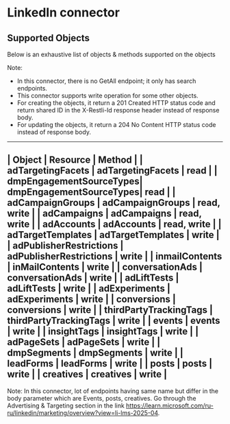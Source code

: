 # LinkedIn connector


## Supported Objects 
Below is an exhaustive list of objects & methods supported on the objects

Note: 
- In this connector, there is no GetAll endpoint; it only has search endpoints.
- This connector supports write operation for some other objects. 
- For creating the objects, it return a 201 Created HTTP status code and return shared ID in the X-Restli-Id response header instead of response body.
- For updating the objects, it return a 204 No Content HTTP status code instead of response body.

---------------------------------------------------------------------
| Object                  | Resource                | Method        |
| adTargetingFacets       | adTargetingFacets       | read          |
| dmpEngagementSourceTypes| dmpEngagementSourceTypes| read          |
| adCampaignGroups        | adCampaignGroups        | read, write   |
| adCampaigns             | adCampaigns             | read, write   |
| adAccounts              | adAccounts              | read, write   |
| adTargetTemplates       | adTargetTemplates       | write         |
| adPublisherRestrictions | adPublisherRestrictions | write         |
| inmailContents          | inMailContents          | write         |
| conversationAds         | conversationAds         | write         |
| adLiftTests             | adLiftTests             | write         |
| adExperiments           | adExperiments           | write         |
| conversions             | conversions             | write         |
| thirdPartyTrackingTags  | thirdPartyTrackingTags  | write         |
| events                  | events                  | write         |
| insightTags             | insightTags             | write         |
| adPageSets              | adPageSets              | write         |
| dmpSegments             | dmpSegments             | write         |
| leadForms               | leadForms               | write         |
| posts                   | posts                   | write         |
| creatives               | creatives               | write         |
---------------------------------------------------------------------

Note: In this connector, lot of endpoints having same name but differ in the body parameter which are Events, posts, creatives. Go through the Advertising & Targeting section in the link https://learn.microsoft.com/ru-ru/linkedin/marketing/overview?view=li-lms-2025-04.